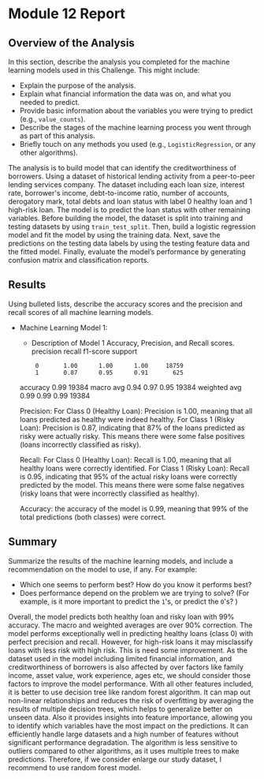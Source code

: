 # Module 12 Report 

## Overview of the Analysis

In this section, describe the analysis you completed for the machine learning models used in this Challenge. This might include:

* Explain the purpose of the analysis.
* Explain what financial information the data was on, and what you needed to predict.
* Provide basic information about the variables you were trying to predict (e.g., `value_counts`).
* Describe the stages of the machine learning process you went through as part of this analysis.
* Briefly touch on any methods you used (e.g., `LogisticRegression`, or any other algorithms).

The analysis is to build model that can identify the creditworthiness of borrowers. Using a dataset of historical lending activity from a peer-to-peer lending services company. The dataset including each loan size, interest rate, borrower's income, debt-to-income	ratio, number of accounts, derogatory mark, total debts and loan status with label 0 healthy loan and 1 high-risk loan. The model is to predict the loan status with other remaining variables. Before building the model, the dataset is split into training and testing datasets by using `train_test_split`. Then, build a logistic regression model and fit the model by using the training data. Next, save the predictions on the testing data labels by using the testing feature data and the fitted model. Finally, evaluate the model’s performance by generating confusion matrix and classification reports.


## Results

Using bulleted lists, describe the accuracy scores and the precision and recall scores of all machine learning models.

* Machine Learning Model 1:
    * Description of Model 1 Accuracy, Precision, and Recall scores.
                  precision    recall  f1-score   support

           0       1.00      1.00      1.00     18759
           1       0.87      0.95      0.91       625

    accuracy                           0.99     19384
    macro avg       0.94      0.97      0.95     19384
    weighted avg       0.99     0.99    0.99     19384

    Precision:
    For Class 0 (Healthy Loan): Precision is 1.00, meaning that all loans predicted as healthy were indeed healthy.
    For Class 1 (Risky Loan): Precision is 0.87, indicating that 87% of the loans predicted as risky were actually risky. This means there were some false positives (loans incorrectly classified as risky).
    
    Recall:
    For Class 0 (Healthy Loan): Recall is 1.00, meaning that all healthy loans were correctly identified.
    For Class 1 (Risky Loan): Recall is 0.95, indicating that 95% of the actual risky loans were correctly predicted by the model. This means there were some false negatives (risky loans that were incorrectly classified as healthy).

    Accuracy: the accuracy of the model is 0.99, meaning that 99% of the total predictions (both classes) were correct.

## Summary

Summarize the results of the machine learning models, and include a recommendation on the model to use, if any. For example:

* Which one seems to perform best? How do you know it performs best?
* Does performance depend on the problem we are trying to solve? (For example, is it more important to predict the `1`'s, or predict the `0`'s? )

Overall, the model predicts both healthy loan and risky loan with 99% accuracy. The macro and weighted averages are over 90% correction. The model performs exceptionally well in predicting healthy loans (class 0) with perfect precision and recall. However, for high-risk loans it may misclassify loans with less risk with high risk. This is need some improvement. As the dataset used in the model including limited financial information, and creditworthiness of borrowers is also affected by over factors like family income, asset value, work experience, ages etc, we should consider those factors to improve the model performance. With all other features included, it is better to use decision tree like random forest algorithm. It can map out non-linear relationships and reduces the risk of overfitting by averaging the results of multiple decision trees, which helps to generalize better on unseen data. Also it provides insights into feature importance, allowing you to identify which variables have the most impact on the predictions. It can efficiently handle large datasets and a high number of features without significant performance degradation. The algorithm is less sensitive to outliers compared to other algorithms, as it uses multiple trees to make predictions. Therefore, if we consider enlarge our study dataset, I recommend to use random forest model.


